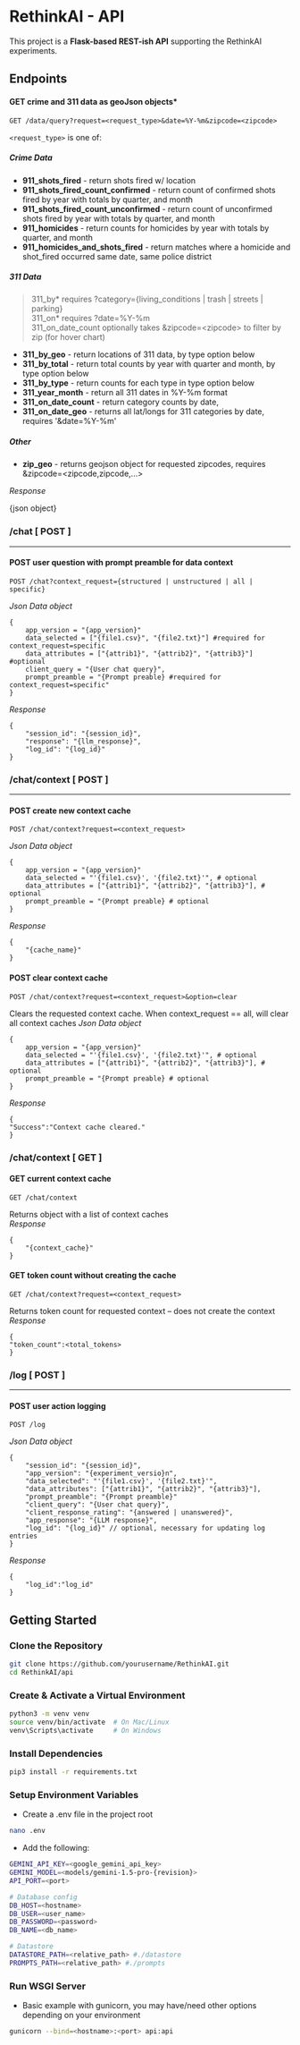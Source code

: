 # RethinkAI - API

This project is a **Flask-based REST-ish API** supporting the RethinkAI experiments.

##  Endpoints

#### **GET crime and 311 data as geoJson objects***
```
GET /data/query?request=<request_type>&date=%Y-%m&zipcode=<zipcode>
```
```<request_type>``` is one of: 
##### Crime Data
- **911_shots_fired** - return shots fired w/ location
- **911_shots_fired_count_confirmed** - return count of confirmed shots fired by year with totals by quarter, and month
- **911_shots_fired_count_unconfirmed** - return count of unconfirmed shots fired by year with totals by quarter, and month
- **911_homicides** - return counts for homicides by year with totals by quarter, and month
- **911_homicides_and_shots_fired** - return matches where a homicide and shot_fired occurred same date, same police district

##### 311 Data
> 311_by\* requires ?category={living_conditions | trash | streets | parking}  
> 311_on\* requires ?date=%Y-%m  
> 311_on_date_count optionally takes &zipcode=\<zipcode\> to filter by zip (for hover chart)  
- **311_by_geo** - return locations of 311 data, by type option below
- **311_by_total** - return total counts by year with quarter and month, by type option below
- **311_by_type** - return counts for each type in type option below
- **311_year_month** - return all 311 dates in %Y-%m format
- **311_on_date_count** - return category counts by date, 
- **311_on_date_geo** - returns all lat/longs for 311 categories by date, requires '&date=%Y-%m'

##### Other
- **zip_geo** - returns geojson object for requested zipcodes, requires &zipcode=\<zipcode,zipcode,...\>

*Response*

{json object}


### /chat \[ POST \]
---
#### **POST user question with prompt preamble for data context**
```
POST /chat?context_request={structured | unstructured | all | specific}
```
*Json Data object*
```
{
    app_version = "{app_version}"
    data_selected = ["{file1.csv}", "{file2.txt}"] #required for context_request=specific
    data_attributes = ["{attrib1}", "{attrib2}", "{attrib3}"] #optional
    client_query = "{User chat query}",
    prompt_preamble = "{Prompt preable} #required for context_request=specific"
}
```
*Response*
```
{
    "session_id": "{session_id}",		
    "response": "{llm_response}",
    "log_id": "{log_id}"
}
```

### /chat/context \[ POST \] 
---
#### **POST create new context cache**
```
POST /chat/context?request=<context_request>
```
*Json Data object*
```
{
    app_version = "{app_version}"
    data_selected = "'{file1.csv}', '{file2.txt}'", # optional
    data_attributes = ["{attrib1}", "{attrib2}", "{attrib3}"], # optional
    prompt_preamble = "{Prompt preable} # optional
}
```
*Response*
```
{
    "{cache_name}"
}
```
#### **POST clear context cache**
```
POST /chat/context?request=<context_request>&option=clear
```
Clears the requested context cache. When context_request == all, will clear all context caches
*Json Data object*
```
{
    app_version = "{app_version}"
    data_selected = "'{file1.csv}', '{file2.txt}'", # optional
    data_attributes = ["{attrib1}", "{attrib2}", "{attrib3}"], # optional
    prompt_preamble = "{Prompt preable} # optional
}
```
*Response*
```
{
"Success":"Context cache cleared."
}
```
### /chat/context \[ GET \] 

#### **GET current context cache**
```
GET /chat/context
```
Returns object with a list of context caches  
*Response*
```
{
    "{context_cache}"
}
```
#### **GET token count without creating the cache**
```
GET /chat/context?request=<context_request>
```
Returns token count for requested context – does not create the context
*Response*
```
{
"token_count":<total_tokens>
}
```


### /log \[ POST \]
---
#### **POST user action logging**
```
POST /log
```
*Json Data object*
```
{
    "session_id": "{session_id}",		
    "app_version": "{experiment_versio}n",
    "data_selected": "'{file1.csv}', '{file2.txt}'",
    "data_attributes": ["{attrib1}", "{attrib2}", "{attrib3}"],
    "prompt_preamble": "{Prompt preamble}"
    "client_query": "{User chat query}",
    "client_response_rating": "{answered | unanswered}",
    "app_response": "{LLM response}",
    "log_id": "{log_id}" // optional, necessary for updating log entries 	
}
```
*Response*
```
{
    "log_id":"log_id"
}
```

## Getting Started

### Clone the Repository

```sh
git clone https://github.com/yourusername/RethinkAI.git
cd RethinkAI/api

```

### Create & Activate a Virtual Environment

```sh
python3 -m venv venv
source venv/bin/activate  # On Mac/Linux
venv\Scripts\activate     # On Windows
```

### Install Dependencies

```sh
pip3 install -r requirements.txt
```

### Setup Environment Variables

- Create a .env file in the project root

```sh
nano .env
```

- Add the following:

```sh
GEMINI_API_KEY=<google_gemini_api_key>
GEMINI_MODEL=<models/gemini-1.5-pro-{revision}>
API_PORT=<port>

# Database config
DB_HOST=<hostname>
DB_USER=<user_name>
DB_PASSWORD=<password>
DB_NAME=<db_name>

# Datastore
DATASTORE_PATH=<relative_path> #./datastore
PROMPTS_PATH=<relative_path> #./prompts
```

### Run WSGI Server

- Basic example with gunicorn, you may have/need other options depending on your environment
 
```sh
gunicorn --bind=<hostname>:<port> api:api
```